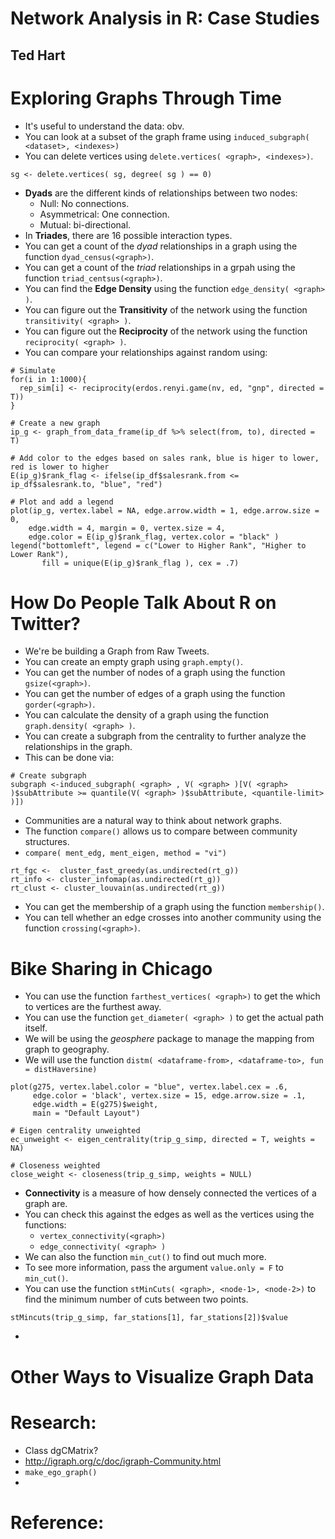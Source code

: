 # Network Analysis in R: Case Studies
## Ted Hart

# Exploring Graphs Through Time
- It's useful to understand the data: obv.
- You can look at a subset of the graph frame using `induced_subgraph( <dataset>, <indexes>)`
- You can delete vertices using `delete.vertices( <graph>, <indexes>)`.
```
sg <- delete.vertices( sg, degree( sg ) == 0)
```
- **Dyads** are the different kinds of relationships between two nodes:
  * Null: No connections.
  * Asymmetrical: One connection.
  * Mutual: bi-directional.
- In **Triades**, there are 16 possible interaction types.
- You can get a count of the *dyad* relationships in a graph using the function `dyad_census(<graph>)`.
- You can get a count of the *triad* relationships in a grpah using the function `triad_centsus(<graph>)`.
- You can find the **Edge Density** using the function `edge_density( <graph> )`.
- You can figure out the **Transitivity** of the network using the function `transitivity( <graph> )`.
- You can figure out the **Reciprocity** of the network using the function `reciprocity( <graph> )`.
- You can compare your relationships against random using:
```
# Simulate
for(i in 1:1000){
  rep_sim[i] <- reciprocity(erdos.renyi.game(nv, ed, "gnp", directed = T))
}
```
```
# Create a new graph
ip_g <- graph_from_data_frame(ip_df %>% select(from, to), directed = T)

# Add color to the edges based on sales rank, blue is higer to lower, red is lower to higher
E(ip_g)$rank_flag <- ifelse(ip_df$salesrank.from <= ip_df$salesrank.to, "blue", "red")

# Plot and add a legend
plot(ip_g, vertex.label = NA, edge.arrow.width = 1, edge.arrow.size = 0,
    edge.width = 4, margin = 0, vertex.size = 4,
    edge.color = E(ip_g)$rank_flag, vertex.color = "black" )
legend("bottomleft", legend = c("Lower to Higher Rank", "Higher to Lower Rank"),
       fill = unique(E(ip_g)$rank_flag ), cex = .7)
```

# How Do People Talk About R on Twitter?
- We're be building a Graph from Raw Tweets.
- You can create an empty graph using `graph.empty()`.
- You can get the number of nodes of a graph using the function `gsize(<graph>)`.
- You can get the number of edges of a graph using the function `gorder(<graph>)`.
- You can calculate the density of a graph using the function `graph.density( <graph> )`.
- You can create a subgraph from the centrality to further analyze the relationships in the graph.
- This can be done via:
```
# Create subgraph     
subgraph <-induced_subgraph( <graph> , V( <graph> )[V( <graph> )$subAttribute >= quantile(V( <graph> )$subAttribute, <quantile-limit> )])
```
- Communities are a natural way to think about network graphs.
- The function `compare()` allows us to compare between community structures.
- `compare( ment_edg, ment_eigen, method = "vi")`
```
rt_fgc <-  cluster_fast_greedy(as.undirected(rt_g))
rt_info <- cluster_infomap(as.undirected(rt_g))
rt_clust <- cluster_louvain(as.undirected(rt_g))
```
- You can get the membership of a graph using the function `membership()`.
- You can tell whether an edge crosses into another community using the function `crossing(<graph>)`.


# Bike Sharing in Chicago
- You can use the function `farthest_vertices( <graph>)` to get the which to vertices are the furthest away.
- You can use the function `get_diameter( <graph> )` to get the actual path itself.
- We will be using the *geosphere* package to manage the mapping from graph to geography.
- We will use the function `distm( <dataframe-from>, <dataframe-to>, fun = distHaversine)`
```
plot(g275, vertex.label.color = "blue", vertex.label.cex = .6,
     edge.color = 'black', vertex.size = 15, edge.arrow.size = .1,
     edge.width = E(g275)$weight,
     main = "Default Layout")
```
```
# Eigen centrality unweighted
ec_unweight <- eigen_centrality(trip_g_simp, directed = T, weights = NA)

# Closeness weighted
close_weight <- closeness(trip_g_simp, weights = NULL)
```
- **Connectivity** is a measure of how densely connected the vertices of a graph are.
- You can check this against the edges as well as the vertices using the functions:
  * `vertex_connectivity(<graph>)`
  * `edge_connectivity( <graph> )`
- We can also the function `min_cut()` to find out much more.
- To see more information, pass the argument `value.only = F` to `min_cut()`.
- You can use the function `stMinCuts( <graph>, <node-1>, <node-2>)` to find the minimum number of cuts between two points.
```
stMincuts(trip_g_simp, far_stations[1], far_stations[2])$value
```
- 


# Other Ways to Visualize Graph Data

# Research:
- Class dgCMatrix?
- http://igraph.org/c/doc/igraph-Community.html
- `make_ego_graph()`
-

# Reference:

